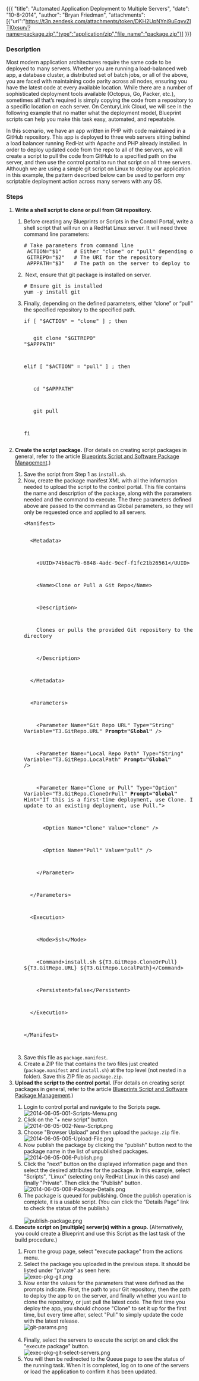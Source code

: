{{{
  "title": "Automated Application Deployment to Multiple Servers",
  "date": "10-8-2014",
  "author": "Bryan Friedman",
  "attachments": [{"url":"https://t3n.zendesk.com/attachments/token/DKH2UpNYni9uEqvvZlTl0xsun/?name=package.zip","type":"application/zip","file_name":"package.zip"}]
}}}

<h3>Description</h3>
<p>Most modern application architectures require the same code to be deployed to many servers. Whether you are running a load-balanced web app, a database cluster, a distributed set of batch jobs, or all of the above, you are faced with maintaining code
  parity across all nodes, ensuring you have the latest code at every available location. While there are a number of sophisticated deployment tools available (Octopus, Go, Packer, etc.), sometimes all that’s required is simply copying the code from a
  repository to a specific location on each server. On CenturyLink Cloud, we will see in the following example that no matter what the deployment model, Blueprint scripts can help you make this task easy, automated, and repeatable.</p>
<p>In this scenario, we have an app written in PHP with code maintained in a GitHub repository. This app is deployed to three web servers sitting behind a load balancer running RedHat with Apache and PHP already installed. In order to deploy updated code
  from the repo to all of the servers, we will create a script to pull the code from GitHub to a specified path on the server, and then use the control portal to run that script on all three servers. Although we are using a simple git script on Linux
  to deploy our application in this example, the pattern described below can be used to perform <em>any</em> scriptable deployment action across many servers with any OS.</p>
<h3>Steps</h3>
<ol>
  <li><strong><strong>Write a shell&nbsp;</strong></strong><strong>script to clone or pull from Git repository.</strong>
  </li>
  <ol>
    <li>Before creating any Blueprints or Scripts in the Control Portal, write a shell script that will run on a RedHat Linux server. It will need three command line parameters:
      <br />
      <pre># Take parameters from command line<br /> ACTION="$1"    # Either "clone" or "pull" depending on first time deployment or update<br /> GITREPO="$2"   # The URI for the repository<br /> APPPATH="$3"   # The path on the server to deploy to</pre>
    </li>
    <li>&nbsp;Next, ensure that git package is installed on server.
      <br />
      <pre># Ensure git is installed<br />yum -y install git</pre>
    </li>
    <li>Finally, depending on the defined parameters, either “clone” or “pull” the specified repository to the specified path.
      <br />
      <pre>if [ "$ACTION" = "clone" ] ; then

&nbsp;&nbsp; git clone "$GITREPO" "$APPPATH"

elif [ "$ACTION" = "pull" ] ; then

&nbsp;&nbsp; cd "$APPPATH"

&nbsp;&nbsp; git pull

fi</pre>
    </li>
  </ol>
  <li><strong>Create&nbsp;the script package.</strong>&nbsp;(For details on creating script packages in general, refer to the article&nbsp;<a href="https://t3n.zendesk.com/entries/20348448-Blueprints-Script-and-Software-Package-Management" target="_blank">Blueprints Script and Software Package Management</a>.)</li>
  <ol>
    <li>Save the script from Step 1 as&nbsp;<code>install.sh</code>.</li>
    <li>Now, create the package manifest XML with all the information needed to upload the script to the control portal. This file contains the name and description of the package, along with the parameters needed and the command to execute. The three parameters
      defined above are passed to the command as Global parameters, so they will only be requested once and applied to all servers.
      <pre>&lt;Manifest&gt;

&nbsp; &lt;Metadata&gt;

&nbsp;&nbsp;&nbsp; &lt;UUID&gt;74b6ac7b-6848-4adc-9ecf-f1fc21b26561&lt;/UUID&gt;

&nbsp;&nbsp;&nbsp; &lt;Name&gt;Clone or Pull a Git Repo&lt;/Name&gt;

&nbsp;&nbsp;&nbsp;&nbsp;&lt;Description&gt;

&nbsp;&nbsp;&nbsp;&nbsp;Clones or pulls the provided Git repository to the specified directory

&nbsp;&nbsp;&nbsp;&nbsp;&lt;/Description&gt;

&nbsp; &lt;/Metadata&gt;

&nbsp; &lt;Parameters&gt;

&nbsp;&nbsp;&nbsp; &lt;Parameter Name="Git Repo URL" Type="String" Variable="T3.GitRepo.URL" <strong>Prompt="Global"</strong> /&gt;

&nbsp;&nbsp;&nbsp; &lt;Parameter Name="Local Repo Path" Type="String" Variable="T3.GitRepo.LocalPath" <strong>Prompt="Global"</strong> /&gt;&nbsp;&nbsp;&nbsp;

&nbsp;&nbsp;&nbsp; &lt;Parameter Name="Clone or Pull" Type="Option" Variable="T3.GitRepo.CloneOrPull" <strong>Prompt="Global"</strong> Hint="If this is a first-time deployment, use Clone. If this is an update to an existing deployment, use Pull."&gt;

&nbsp;&nbsp;&nbsp;&nbsp;&nbsp; &lt;Option Name="Clone" Value="clone" /&gt;

&nbsp;&nbsp;&nbsp;&nbsp;&nbsp; &lt;Option Name="Pull" Value="pull" /&gt;

&nbsp;&nbsp;&nbsp; &lt;/Parameter&gt;

&nbsp; &lt;/Parameters&gt;

&nbsp; &lt;Execution&gt;

&nbsp;&nbsp;&nbsp; &lt;Mode&gt;Ssh&lt;/Mode&gt;

&nbsp;&nbsp;&nbsp;&nbsp;&lt;Command&gt;install.sh ${T3.GitRepo.CloneOrPull} ${T3.GitRepo.URL} ${T3.GitRepo.LocalPath}&lt;/Command&gt;

&nbsp;&nbsp;&nbsp;&nbsp;&lt;Persistent&gt;false&lt;/Persistent&gt;

&nbsp; &lt;/Execution&gt;

&lt;/Manifest&gt;

</pre>
    </li>
    <li>Save this file as&nbsp;<code>package.manifest</code>.</li>
    <li>Create a ZIP file that contains the two files just created (<code>package.manifest</code>&nbsp;and&nbsp;<code>install.sh</code>) at the top level (not nested in a folder). Save this ZIP file as&nbsp;<code>package.zip</code>.</li>
  </ol>
  <li><strong>Upload the script to the control portal.&nbsp;</strong>(For details on creating script packages in general, refer to the article&nbsp;<a href="https://t3n.zendesk.com/entries/20348448-Blueprints-Script-and-Software-Package-Management" target="_blank">Blueprints Script and Software Package Management</a>.)</li>
  <ol>
    <li>Login to control portal and navigate to the Scripts page.
      <br /><img src="https://t3n.zendesk.com/attachments/token/FdNoAQoOZ8F0MMe6bf6hqhrmr/?name=2014-06-05-001-Scripts-Menu.png" alt="2014-06-05-001-Scripts-Menu.png" />
    </li>
    <li>Click on the "+ new script" button.
      <br /><img src="https://t3n.zendesk.com/attachments/token/Y64qwR01Xv7WFOyVOMdCNwnod/?name=2014-06-05-002-New-Script.png" alt="2014-06-05-002-New-Script.png" />
    </li>
    <li>Choose "Browser Upload" and then upload the&nbsp;<code>package.zip</code>&nbsp;file.
      <br /><img src="https://t3n.zendesk.com/attachments/token/9F4xt630rGFEPQaAt61PN6zM2/?name=2014-06-05-005-Upload-File.png" alt="2014-06-05-005-Upload-File.png" />
    </li>
    <li>Now publish the package by clicking the "publish" button next to the package name in the list of unpublished packages.
      <br /><img src="https://t3n.zendesk.com/attachments/token/eqjQciIOagcTeYTrw82IXZn9N/?name=2014-06-05-006-Publish.png" alt="2014-06-05-006-Publish.png" />
    </li>
    <li>Click the "next" button on the displayed information page and then select the desired attributes for the package. In this example, select "Scripts", "Linux" (selecting only RedHat Linux in this case) and finally "Private". Then click the "Publish"
      button.
      <br /><img src="https://t3n.zendesk.com/attachments/token/LsKG9gAFve8hsUfNSAcS2fHhK/?name=2014-06-05-008-Package-Details.png" alt="2014-06-05-008-Package-Details.png" />
    </li>
    <li>The package is queued for publishing. Once the publish operation is complete, it is a usable script. (You can click the "Details Page" link to check the status of the publish.)
      <br />
      <br /><img src="https://t3n.zendesk.com/attachments/token/Wy0E9TQJOsgvdZXHssqrXNDyT/?name=publish-package.png" alt="publish-package.png" />
    </li>
  </ol>
  <li><strong>Execute script on [multiple] server(s) within a group.&nbsp;</strong>(Alternatively, you could create a Blueprint and use this Script as the last task of the build procedure.)</li>
  <ol>
    <li>From the group page, select "execute package" from the actions menu.</li>
    <li>Select the package you uploaded in the previous steps. It should be listed under "private" as seen here:
      <br /><img src="https://t3n.zendesk.com/attachments/token/HsSASDPnqZON0ISMXzpmHzyTd/?name=exec-pkg-git.png" alt="exec-pkg-git.png" />
    </li>
    <li>Now enter the values for the parameters that were defined as the prompts indicate. First, the path to your Git repository, then the path to deploy the app to on the server, and finally whether you want to clone the repository, or just pull the latest
      code. The first time you deploy the app, you should choose "Clone" to set it up for the first time, but every time after, select "Pull" to simply update the code with the latest release.&nbsp;
      <br /><img src="https://t3n.zendesk.com/attachments/token/yjeDc4RKO7exyaR72dXmSISqS/?name=git-params.png" alt="git-params.png" />
      <br />
      <br />
    </li>
    <li>Finally, select the servers to execute the script on and click the "execute package" button.
      <br /><img src="https://t3n.zendesk.com/attachments/token/MWZg8wbouYF7j8r2nldz4Ywt6/?name=exec-pkg-git-select-servers.png" alt="exec-pkg-git-select-servers.png" />
    </li>
    <li>You will then be redirected to the Queue page to see the status of the running task. When it is completed, log on to one of the servers or load the application to confirm it has been updated.</li>
  </ol>
</ol>